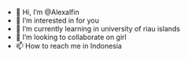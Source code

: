 - 👋 Hi, I’m @Alexalfin
- 👀 I’m interested in for you
- 🌱 I’m currently learning in university of riau islands
- 💞️ I’m looking to collaborate on girl
- 📫 How to reach me in Indonesia

<!---
Alexalfin/Alexalfin is a ✨ special ✨ repository because its `README.md` (this file) appears on your GitHub profile.
You can click the Preview link to take a look at your changes.
--->
